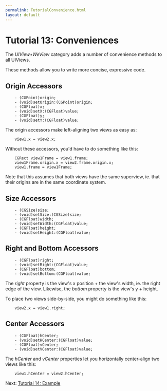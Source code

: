 ```yaml
---
permalink: TutorialConvenience.html
layout: default
---
```


# Tutorial 13: Conveniences


<!-- TEMPLATE START -->

The _UIView+WeView_ category adds a number of convenience methods to all UIViews.

These methods allow you to write more concise, expressive code.

## Origin Accessors

		- (CGPoint)origin;
		- (void)setOrigin:(CGPoint)origin;
		- (CGFloat)x;
		- (void)setX:(CGFloat)value;
		- (CGFloat)y;
		- (void)setY:(CGFloat)value;

The origin accessors make left-aligning two views as easy as:

		view1.x = view2.x;

Without these accessors, you'd have to do something like this:

		CGRect view1Frame = view1.frame;
		view1Frame.origin.x = view2.frame.origin.x;
		view1.frame = view1Frame;

Note that this assumes that both views have the same superview, ie. that their origins are in the same coordinate system.


## Size Accessors

		- (CGSize)size;
		- (void)setSize:(CGSize)size;
		- (CGFloat)width;
		- (void)setWidth:(CGFloat)value;
		- (CGFloat)height;
		- (void)setHeight:(CGFloat)value;

## Right and Bottom Accessors

		- (CGFloat)right;
		- (void)setRight:(CGFloat)value;
		- (CGFloat)bottom;
		- (void)setBottom:(CGFloat)value;

The _right_ property is the view's x position + the view's width, ie. the right edge of the view.  Likewise, the _bottom_ property is the view's y + height.

To place two views side-by-side, you might do something like this:

		view2.x = view1.right;

## Center Accessors

		- (CGFloat)hCenter;
		- (void)setHCenter:(CGFloat)value;
		- (CGFloat)vCenter;
		- (void)setVCenter:(CGFloat)value;

The _hCenter_ and _vCenter_ properties let you horizontally center-align two views like this:

		view1.hCenter = view2.hCenter;

<!-- TEMPLATE END -->

<p class="nextLink">Next:  <a href="TutorialIPhoneDemo.html">Tutorial 14: Example</a></p>